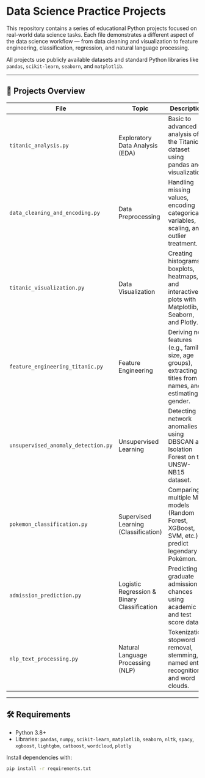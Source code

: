 # Data Science Practice Projects

This repository contains a series of educational Python projects focused on real-world data science tasks. Each file demonstrates a different aspect of the data science workflow — from data cleaning and visualization to feature engineering, classification, regression, and natural language processing.

All projects use publicly available datasets and standard Python libraries like `pandas`, `scikit-learn`, `seaborn`, and `matplotlib`.

---

## 📂 Projects Overview

| File | Topic | Description |
|------|-------|-------------|
| `titanic_analysis.py` | Exploratory Data Analysis (EDA) | Basic to advanced analysis of the Titanic dataset using pandas and visualization. |
| `data_cleaning_and_encoding.py` | Data Preprocessing | Handling missing values, encoding categorical variables, scaling, and outlier treatment. |
| `titanic_visualization.py` | Data Visualization | Creating histograms, boxplots, heatmaps, and interactive plots with Matplotlib, Seaborn, and Plotly. |
| `feature_engineering_titanic.py` | Feature Engineering | Deriving new features (e.g., family size, age groups), extracting titles from names, and estimating gender. |
| `unsupervised_anomaly_detection.py` | Unsupervised Learning | Detecting network anomalies using DBSCAN and Isolation Forest on the UNSW-NB15 dataset. |
| `pokemon_classification.py` | Supervised Learning (Classification) | Comparing multiple ML models (Random Forest, XGBoost, SVM, etc.) to predict legendary Pokémon. |
| `admission_prediction.py` | Logistic Regression & Binary Classification | Predicting graduate admission chances using academic and test score data. |
| `nlp_text_processing.py` | Natural Language Processing (NLP) | Tokenization, stopword removal, stemming, named entity recognition, and word clouds. |

---

## 🛠️ Requirements

- Python 3.8+
- Libraries: `pandas`, `numpy`, `scikit-learn`, `matplotlib`, `seaborn`, `nltk`, `spacy`, `xgboost`, `lightgbm`, `catboost`, `wordcloud`, `plotly`

Install dependencies with:
```bash
pip install -r requirements.txt
